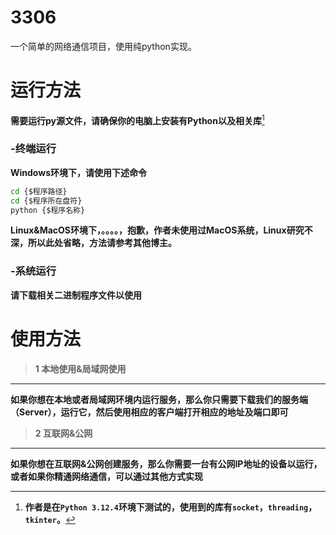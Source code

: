 # 3306
一个简单的网络通信项目，使用纯python实现。

# 运行方法
**需要运行py源文件，请确保你的电脑上安装有Python以及相关库**[^1]<br>

### **-终端运行**<br>
**Windows环境下，请使用下述命令**
```cmd
cd {$程序路径}
cd {$程序所在盘符}
python {$程序名称}
```
**Linux&MacOS环境下，。。。。，抱歉，作者未使用过MacOS系统，Linux研究不深，所以此处省略，方法请参考其他博主。**
### **-系统运行**<br>
**请下载相关二进制程序文件以使用**

[^1]:**作者是在`Python 3.12.4`环境下测试的，使用到的库有`socket`，`threading`，`tkinter`。**

# 使用方法
> **1 本地使用&局域网使用**
---
**如果你想在本地或者局域网环境内运行服务，那么你只需要下载我们的服务端（Server），运行它，然后使用相应的客户端打开相应的地址及端口即可**
> **2 互联网&公网**
---
**如果你想在互联网&公网创建服务，那么你需要一台有公网IP地址的设备以运行，或者如果你精通网络通信，可以通过其他方式实现**
